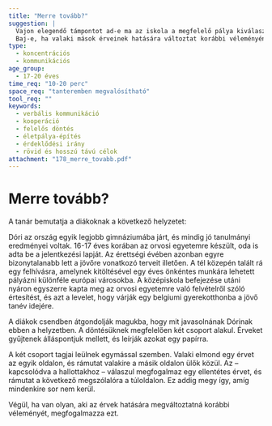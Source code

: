 ```yaml
---
title: "Merre tovább?"
suggestion: | 
  Vajon elegendő támpontot ad-e ma az iskola a megfelelő pálya kiválasztásához egy fiatalnak?
  Baj-e, ha valaki mások érveinek hatására változtat korábbi véleményén?
type:
  - koncentrációs
  - kommunikációs
age_group:
  - 17-20 éves
time_req: "10-20 perc"
space_req: "tanteremben megvalósítható"
tool_req: ""
keywords: 
  - verbális kommunikáció
  - kooperáció
  - felelős döntés
  - életpálya-építés
  - érdeklődési irány
  - rövid és hosszú távú célok
attachment: "178_merre_tovabb.pdf"
---
```


# Merre tovább?

A tanár bemutatja a diákoknak a következő helyzetet:

Dóri az ország egyik legjobb gimnáziumába járt, és mindig jó tanulmányi eredményei voltak. 16-17 éves korában az orvosi egyetemre készült, oda is adta be a jelentkezési lapját. Az érettségi évében azonban egyre bizonytalanabb lett a jövőre vonatkozó terveit illetően. A tél közepén talált rá egy felhívásra, amelynek kitöltésével egy éves önkéntes munkára lehetett pályázni különféle európai városokba. A középiskola befejezése utáni nyáron egyszerre kapta meg az orvosi egyetemre való felvételről szóló értesítést, és azt a levelet, hogy várják egy belgiumi gyerekotthonba a jövő tanév idejére.

A diákok csendben átgondolják magukba, hogy mit javasolnának Dórinak ebben a helyzetben. A döntésüknek megfelelően két csoport alakul. Érveket gyűjtenek álláspontjuk mellett, és leírják azokat egy papírra.

A két csoport tagjai leülnek egymással szemben. Valaki elmond egy érvet az egyik oldalon, és rámutat valakire a másik oldalon ülők közül. Az – kapcsolódva a hallottakhoz – válaszul megfogalmaz egy ellentétes érvet, és rámutat a következő megszólalóra a túloldalon. Ez addig megy így, amíg mindenkire sor nem kerül.

Végül, ha van olyan, aki az érvek hatására megváltoztatná korábbi véleményét, megfogalmazza ezt.
  
  
